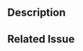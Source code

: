 <!-- Please make sure to apply the "blog" label to the pull request if it is related to a blog post so that it can be published to Slack. -->

## Description

<!-- Add a description of the changes introduced by this PR -->

## Related Issue

<!-- If this PR is related to an issue, provide the issue number or a brief description -->
